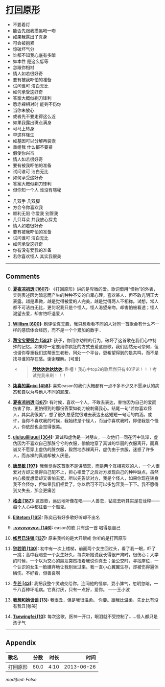 # [打回原形](https://music.163.com/song?id=26608791)

* 不要着灯
* 能否先跟我摸黑吻一吻
* 如果我露出了真身
* 可会被抱紧
* 惊破坏气分
* 谁都不知我心底有多暗
* 如本性 是这么低等
* 怎跟你相衬
* 情人如若很好奇
* 要有被我吓怕的准备
* 试问谁可 洁白无比
* 如何承受这好奇
* 答案大概似剃刀锋利
* 愿赤裸相对时 能夠不伤你
* 当你未放心
* 或者先不要走得这么近
* 如果我露出斑点满身
* 可马上转身
* 早这样降生
* 如基因可以分解再装嵌
* 重组我 什么都不要紧
* 假使你兴奋
* 情人如若很好奇
* 要有被我吓怕的准备
* 试问谁可 洁白无比
* 如何承受这好奇
* 答案大概似剃刀锋利
* 但你知一个人 谁没有隱秘
* 
* 几双手 几双脚
* 方会令你喜欢我
* 顺利无阻 你爱我 别管我
* 几只耳朵 共我放心探戈
* 情人如若很好奇
* 要有被我吓怕的准备
* 试问谁可 洁白无比
* 如何承受这好奇
* 你有没有爱我的准备
* 若你喜欢怪人 其实我很美


---

## Comments
0. **[夏夜凉初透 \[1607\]](https://music.163.com/#/user/home?id=49294098):** 《打回原形》讲的是卑微的爱。歌词借用“怪物”的外表，实则表述因为暗恋而产生的种种不安的自卑心理。喜欢某人，但不敢光明正大表露。越是卑微，越是觉得被爱的人完美，越是觉得两人不相称。试想，常人都不可洁白无比，更何况我只是个怪人。怪人渴望亲吻，却害怕被看透；怪人渴望去爱，却害怕吓退爱人

1. **[Willism \[600\]](https://music.163.com/#/user/home?id=46618848):** 刷评论真无趣，我只想看看不同的人对同一首歌会有什么不一样的感悟体会经历，而不是一个个累加的数字..

2. **[蒋宝宝要努力 \[583\]](https://music.163.com/#/user/home?id=46173496):** 孩子，你用你幼稚的行为，破坏了这首歌在我们心中特殊的记忆。如果你一定要用你疯狂的方式去爱这首歌，我们固然无可奈何，但也请你尊重我们这帮医生老粉，同处一个平台，更希望得到的是共鸣，而不是找寻谁的存在感。谢谢理解。[可爱]
	* > **[胖达达达达达达](https://music.163.com/#/user/home?id=37757884):** 卧槽！我心中top2的歌居然只有40评论！！！考试完我来刷！！！

3. **[柒喜的喜qixi \[458\]](https://music.163.com/#/user/home?id=52625989):** 喜欢eason的我们大概都有一点不多不少又不愿承认的病态和自以为与他人不同的颓废。

4. **[夏夜凉初透 \[367\]](https://music.163.com/#/user/home?id=49294098):** 有时候，喜欢一个人，不敢去表达，害怕因为自己的爱而伤害了你，更怕得到的那份答案如剃刀般刺痛我心。结尾一句“若你喜欢怪人，其实我很美”，想了很久总感觉很难去表达出这短短一句话的内涵。或许，当你不喜欢我的时候，我始终是个怪人，而当你喜欢我时，即便我是个怪人，你依然也会觉得很美。

5. **[uiuiuuiiiiuuui \[364\]](https://music.163.com/#/user/home?id=45009402):** 真诚和虚伪是一对朋友，一次他们一同在河中洗澡，虚伪因为不喜欢自己那脏兮兮的衣服，偷偷地穿了真诚的华丽的衣服离开，而真诚又不愿穿上虚伪的脏衣服，毅然地赤裸离开，虚伪由于衣服，迷惑了许多人，而赤裸的真诚却被人厌恶。

6. **[唐昂敏 \[197\]](https://music.163.com/#/user/home?id=69488061):** 我倒觉得这首歌不是讲暗恋，而是两个互相喜欢的人，一个人很爱对方却又觉得自己配不上，担心相爱了之后对方发现自己的种种缺点，虽然内心极度想爱却又害怕去爱。所以先告诉对方，我是个怪人，如果你现在转身我不会怪你，但如果我们相爱了，你以后可不可以多包容我一下下。我不愿得到又失去，那会更痛苦

7. **[格卤 \[187\]](https://music.163.com/#/user/home?id=14101463):** 这首歌，远远地听像在唱——人兽恋，钻进去听其实是在诠释——每个人心中都住着一个魔鬼。

8. **[Elitetom \[165\]](https://music.163.com/#/user/home?id=35936243):** 陈奕迅有好多歌好听却不出名

9. **[-vvvvvvvvv- \[146\]](https://music.163.com/#/user/home?id=46822165):** eason的歌 只有这一首 唱得是自己

10. **[帐号已注销 \[137\]](https://music.163.com/#/user/home?id=20474942):** 原来我听的是大开眼戒 你听的是打回原形 

11. **[钟若明 \[130\]](https://music.163.com/#/user/home?id=92854356):** 初中有一次上楼梯，前面两个女生回过头，看了我一眼，吓了一跳；高中我暗恋一个女生好久，每次听她说我长得很严肃时，很伤心；大学的时候，一个以为交心的朋友突然指着我说你真丑；坐公交时，寻找座位，一个认识的女生一脸嫌弃地让我别坐过来。我一直小心翼翼生存，却被伤得遍体鳞伤。不好看，但善良啊

12. **[芋芒 \[43\]](https://music.163.com/#/user/home?id=284414509):** 我把我整个灵魂交给你，连同他的怪癖，耍小脾气，忽明忽暗，一千八百种坏毛病。它真讨厌，只有一点好，爱你。                                                ——王小波

13. **[我想和她谈谈 \[13\]](https://music.163.com/#/user/home?id=104411484):** 我很丑，但是我很温柔。                  你要。跟我比温柔，先比比有没有我丑[憨笑]

14. **[Tsewingfei \[10\]](https://music.163.com/#/user/home?id=110181386):** 每次这歌，医神一开口，眼泪就不受控制了……怪人都只是孩子气



---

## Appendix

|歌名|分数|时长|时间|
|:---|:---:|---:|---:|
|打回原形|60.0|4:10|2013-06-26

*modified: False*